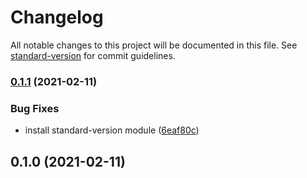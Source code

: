 # Changelog

All notable changes to this project will be documented in this file. See [standard-version](https://github.com/conventional-changelog/standard-version) for commit guidelines.

### [0.1.1](https://github.com/henriquehbr/area51/compare/area51-standard-version@0.1.0...area51-standard-version@0.1.1) (2021-02-11)


### Bug Fixes

* install standard-version module ([6eaf80c](https://github.com/henriquehbr/area51/commit/6eaf80c97c1b84f90c43855706d1e4795a02f87d))

## 0.1.0 (2021-02-11)
